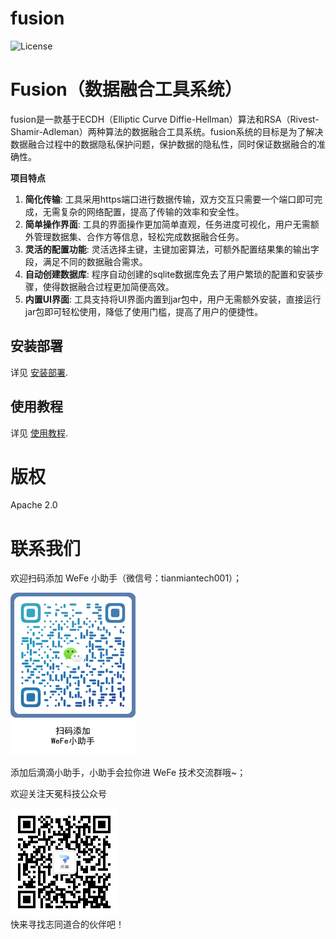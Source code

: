 # fusion

![License](https://img.shields.io/badge/License-Apache%202.0-blue.svg)

# Fusion（数据融合工具系统）

fusion是一款基于ECDH（Elliptic Curve Diffie-Hellman）算法和RSA（Rivest-Shamir-Adleman）两种算法的数据融合工具系统。fusion系统的目标是为了解决数据融合过程中的数据隐私保护问题，保护数据的隐私性，同时保证数据融合的准确性。

**项目特点**
1. **简化传输**: 工具采用https端口进行数据传输，双方交互只需要一个端口即可完成，无需复杂的网络配置，提高了传输的效率和安全性。
2. **简单操作界面**: 工具的界面操作更加简单直观，任务进度可视化，用户无需额外管理数据集、合作方等信息，轻松完成数据融合任务。
3. **灵活的配置功能**: 灵活选择主键，主键加密算法，可额外配置结果集的输出字段，满足不同的数据融合需求。
4. **自动创建数据库**: 程序自动创建的sqlite数据库免去了用户繁琐的配置和安装步骤，使得数据融合过程更加简便高效。
5. **内置UI界面**: 工具支持将UI界面内置到jar包中，用户无需额外安装，直接运行jar包即可轻松使用，降低了使用门槛，提高了用户的便捷性。

## 安装部署
详见 [安装部署](./docs/install.md).

## 使用教程
详见 [使用教程](./docs/fusion.md).


# 版权

Apache 2.0

# 联系我们

欢迎扫码添加 WeFe 小助手（微信号：tianmiantech001）；

<div align=left>
  <img src="./docs/images/WeFeWechatQR03.png" style="zoom:50%;" />
</div>

添加后滴滴小助手，小助手会拉你进 WeFe 技术交流群哦~；

欢迎关注天冕科技公众号
<div align=left>
  <img src="./docs/images/TianmianOfficialAccount.jpg" style="zoom:50%;" />
</div>
快来寻找志同道合的伙伴吧！